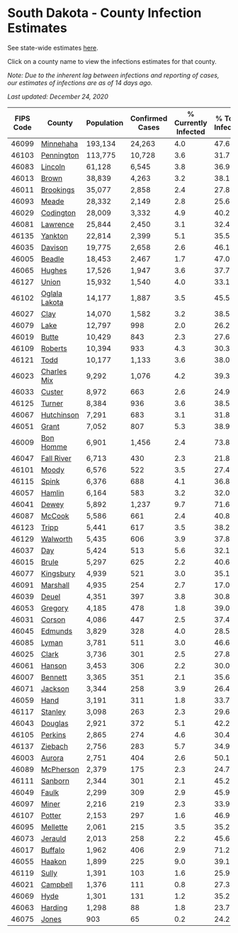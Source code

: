 # South Dakota - County Infection Estimates

See state-wide estimates [here](/infections/us-sd).

Click on a county name to view the infections estimates for that county.

*Note: Due to the inherent lag between infections and reporting of cases, our estimates of infections are as of 14 days ago.*

*Last updated: December 24, 2020*

|   FIPS Code |                         County |   Population |   Confirmed Cases |   % Currently Infected |   % Total Infected |
|-------------|--------------------------------|--------------|-------------------|------------------------|--------------------|
|       46099 |         [Minnehaha](minnehaha) |      193,134 |            24,263 |                    4.0 |               47.6 |
|       46103 |       [Pennington](pennington) |      113,775 |            10,728 |                    3.6 |               31.7 |
|       46083 |             [Lincoln](lincoln) |       61,128 |             6,545 |                    3.8 |               36.9 |
|       46013 |                 [Brown](brown) |       38,839 |             4,263 |                    3.2 |               38.1 |
|       46011 |         [Brookings](brookings) |       35,077 |             2,858 |                    2.4 |               27.8 |
|       46093 |                 [Meade](meade) |       28,332 |             2,149 |                    2.8 |               25.6 |
|       46029 |         [Codington](codington) |       28,009 |             3,332 |                    4.9 |               40.2 |
|       46081 |           [Lawrence](lawrence) |       25,844 |             2,450 |                    3.1 |               32.4 |
|       46135 |             [Yankton](yankton) |       22,814 |             2,399 |                    5.1 |               35.5 |
|       46035 |             [Davison](davison) |       19,775 |             2,658 |                    2.6 |               46.1 |
|       46005 |               [Beadle](beadle) |       18,453 |             2,467 |                    1.7 |               47.0 |
|       46065 |               [Hughes](hughes) |       17,526 |             1,947 |                    3.6 |               37.7 |
|       46127 |                 [Union](union) |       15,932 |             1,540 |                    4.0 |               33.1 |
|       46102 | [Oglala Lakota](oglala-lakota) |       14,177 |             1,887 |                    3.5 |               45.5 |
|       46027 |                   [Clay](clay) |       14,070 |             1,582 |                    3.2 |               38.5 |
|       46079 |                   [Lake](lake) |       12,797 |               998 |                    2.0 |               26.2 |
|       46019 |                 [Butte](butte) |       10,429 |               843 |                    2.3 |               27.6 |
|       46109 |             [Roberts](roberts) |       10,394 |               933 |                    4.3 |               30.3 |
|       46121 |                   [Todd](todd) |       10,177 |             1,133 |                    3.6 |               38.0 |
|       46023 |     [Charles Mix](charles-mix) |        9,292 |             1,076 |                    4.2 |               39.3 |
|       46033 |               [Custer](custer) |        8,972 |               663 |                    2.6 |               24.9 |
|       46125 |               [Turner](turner) |        8,384 |               936 |                    3.6 |               38.5 |
|       46067 |       [Hutchinson](hutchinson) |        7,291 |               683 |                    3.1 |               31.8 |
|       46051 |                 [Grant](grant) |        7,052 |               807 |                    5.3 |               38.9 |
|       46009 |         [Bon Homme](bon-homme) |        6,901 |             1,456 |                    2.4 |               73.8 |
|       46047 |       [Fall River](fall-river) |        6,713 |               430 |                    2.3 |               21.8 |
|       46101 |                 [Moody](moody) |        6,576 |               522 |                    3.5 |               27.4 |
|       46115 |                 [Spink](spink) |        6,376 |               688 |                    4.1 |               36.8 |
|       46057 |               [Hamlin](hamlin) |        6,164 |               583 |                    3.2 |               32.0 |
|       46041 |                 [Dewey](dewey) |        5,892 |             1,237 |                    9.7 |               71.6 |
|       46087 |               [McCook](mccook) |        5,586 |               661 |                    2.4 |               40.8 |
|       46123 |                 [Tripp](tripp) |        5,441 |               617 |                    3.5 |               38.2 |
|       46129 |           [Walworth](walworth) |        5,435 |               606 |                    3.9 |               37.8 |
|       46037 |                     [Day](day) |        5,424 |               513 |                    5.6 |               32.1 |
|       46015 |                 [Brule](brule) |        5,297 |               625 |                    2.2 |               40.6 |
|       46077 |         [Kingsbury](kingsbury) |        4,939 |               521 |                    3.0 |               35.1 |
|       46091 |           [Marshall](marshall) |        4,935 |               254 |                    2.7 |               17.0 |
|       46039 |                 [Deuel](deuel) |        4,351 |               397 |                    3.8 |               30.8 |
|       46053 |             [Gregory](gregory) |        4,185 |               478 |                    1.8 |               39.0 |
|       46031 |               [Corson](corson) |        4,086 |               447 |                    2.5 |               37.4 |
|       46045 |             [Edmunds](edmunds) |        3,829 |               328 |                    4.0 |               28.5 |
|       46085 |                 [Lyman](lyman) |        3,781 |               511 |                    3.0 |               46.6 |
|       46025 |                 [Clark](clark) |        3,736 |               301 |                    2.5 |               27.8 |
|       46061 |               [Hanson](hanson) |        3,453 |               306 |                    2.2 |               30.0 |
|       46007 |             [Bennett](bennett) |        3,365 |               351 |                    2.1 |               35.6 |
|       46071 |             [Jackson](jackson) |        3,344 |               258 |                    3.9 |               26.4 |
|       46059 |                   [Hand](hand) |        3,191 |               311 |                    1.8 |               33.7 |
|       46117 |             [Stanley](stanley) |        3,098 |               263 |                    2.3 |               29.6 |
|       46043 |             [Douglas](douglas) |        2,921 |               372 |                    5.1 |               42.2 |
|       46105 |             [Perkins](perkins) |        2,865 |               274 |                    4.6 |               30.4 |
|       46137 |             [Ziebach](ziebach) |        2,756 |               283 |                    5.7 |               34.9 |
|       46003 |               [Aurora](aurora) |        2,751 |               404 |                    2.6 |               50.1 |
|       46089 |         [McPherson](mcpherson) |        2,379 |               175 |                    2.3 |               24.7 |
|       46111 |             [Sanborn](sanborn) |        2,344 |               301 |                    2.1 |               45.2 |
|       46049 |                 [Faulk](faulk) |        2,299 |               309 |                    2.9 |               45.9 |
|       46097 |                 [Miner](miner) |        2,216 |               219 |                    2.3 |               33.9 |
|       46107 |               [Potter](potter) |        2,153 |               297 |                    1.6 |               46.9 |
|       46095 |           [Mellette](mellette) |        2,061 |               215 |                    3.5 |               35.2 |
|       46073 |             [Jerauld](jerauld) |        2,013 |               258 |                    2.2 |               45.6 |
|       46017 |             [Buffalo](buffalo) |        1,962 |               406 |                    2.9 |               71.2 |
|       46055 |               [Haakon](haakon) |        1,899 |               225 |                    9.0 |               39.1 |
|       46119 |                 [Sully](sully) |        1,391 |               103 |                    1.6 |               25.9 |
|       46021 |           [Campbell](campbell) |        1,376 |               111 |                    0.8 |               27.3 |
|       46069 |                   [Hyde](hyde) |        1,301 |               131 |                    1.2 |               35.2 |
|       46063 |             [Harding](harding) |        1,298 |                88 |                    1.8 |               23.7 |
|       46075 |                 [Jones](jones) |          903 |                65 |                    0.2 |               24.2 |